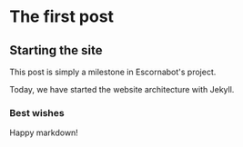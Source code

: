 The first post
==============

## Starting the site

This post is simply a milestone in Escornabot's project.

Today, we have started the website architecture with Jekyll.


### Best wishes

Happy markdown!

